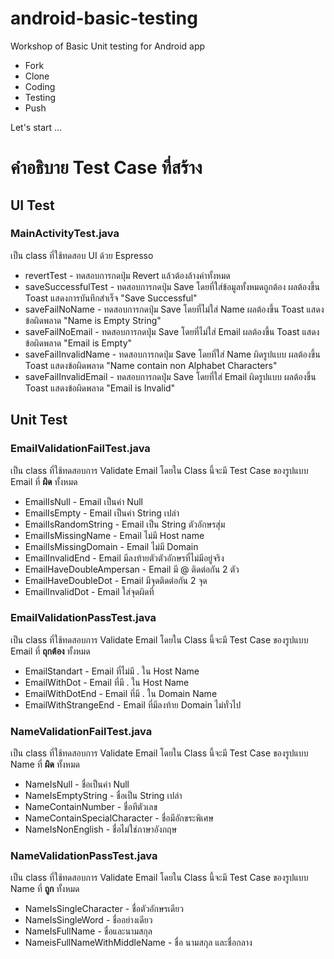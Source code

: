 # android-basic-testing

Workshop of Basic Unit testing for Android app

* Fork
* Clone
* Coding
* Testing
* Push

Let's start ...

# คำอธิบาย Test Case ที่สร้าง
## UI Test
### MainActivityTest.java
เป็น class ที่ใช้ทดสอบ UI ด้วย Espresso
* revertTest - ทดสอบการกดปุ่ม Revert แล้วต้องล้างค่าทั้งหมด
* saveSuccessfulTest - ทดสอบการกดปุ่ม Save โดยที่ใส่ข้อมูลทั้งหมดถูกต้อง ผลต้องขึ้น Toast แสดงการบันทึกสำเร็จ "Save Successful"
* saveFailNoName - ทดสอบการกดปุ่ม Save โดยที่ไม่ใส่ Name ผลต้องขึ้น Toast แสดงข้อผิดพลาด "Name is Empty String"
* saveFailNoEmail - ทดสอบการกดปุ่ม Save โดยที่ไม่ใส่ Email ผลต้องขึ้น Toast แสดงข้อผิดพลาด "Email is Empty"
* saveFailInvalidName - ทดสอบการกดปุ่ม Save โดยที่ใส่ Name ผิดรูปแบบ ผลต้องขึ้น Toast แสดงข้อผิดพลาด "Name contain non Alphabet Characters"
* saveFailInvalidEmail - ทดสอบการกดปุ่ม Save โดยที่ใส่ Email ผิดรูปแบบ ผลต้องขึ้น Toast แสดงข้อผิดพลาด "Email is Invalid"

## Unit Test
### EmailValidationFailTest.java
เป็น class ที่ใช้ทดสอบการ Validate Email โดยใน Class นี้จะมี Test Case ของรูปแบบ Email ที่ **ผิด** ทั้งหมด
* EmailIsNull - Email เป็นค่า Null
* EmailIsEmpty - Email เป็นค่า String เปล่า
* EmailIsRandomString - Email เป็น String ตัวอักษรสุ่ม
* EmailIsMissingName - Email ไม่มี Host name
* EmailIsMissingDomain - Email ไม่มี Domain
* EmailInvalidEnd - Email มีลงท้ายตัวตัวอักษรที่ไม่มีอยู่จริง
* EmailHaveDoubleAmpersan - Email มี @ ติดต่อกัน 2 ตัว
* EmailHaveDoubleDot - Email มีจุดติดต่อกัน 2 จุด
* EmailInvalidDot - Email ใส่จุดผิดที่

### EmailValidationPassTest.java
เป็น class ที่ใช้ทดสอบการ Validate Email โดยใน Class นี้จะมี Test Case ของรูปแบบ Email ที่ **ถุกต้อง** ทั้งหมด
* EmailStandart - Email ที่ไม่มี . ใน Host Name
* EmailWithDot - Email ที่มี . ใน Host Name
* EmailWithDotEnd - Email ที่มี . ใน Domain Name
* EmailWithStrangeEnd - Email ที่มีลงท้าย Domain ไม่ทั่วไป

### NameValidationFailTest.java
เป็น class ที่ใช้ทดสอบการ Validate Email โดยใน Class นี้จะมี Test Case ของรูปแบบ Name ที่ **ผิด** ทั้งหมด
* NameIsNull - ชื่อเป็นค่า Null
* NameIsEmptyString - ชื่อเป็น String เปล่า
* NameContainNumber - ชื่อทีตัวเลข
* NameContainSpecialCharacter - ชื่อมีอักขระพิเศษ
* NameIsNonEnglish - ชื่อไม่ใช่ภาษาอังกฤษ

### NameValidationPassTest.java
เป็น class ที่ใช้ทดสอบการ Validate Email โดยใน Class นี้จะมี Test Case ของรูปแบบ Name ที่ **ถูก** ทั้งหมด
* NameIsSingleCharacter - ชื่อตัวอักษรเดียว
* NameIsSingleWord - ชื่ออย่างเดียว
* NameIsFullName - ชื่อและนามสกุล
* NameisFullNameWithMiddleName - ชื่อ นามสกุล และชื่อกลาง
